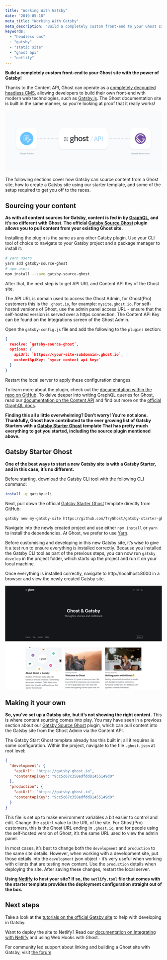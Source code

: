 ```yaml
---
title: "Working With Gatsby"
date: "2019-05-18"
meta_title: "Working With Gatsby"
meta_description: "Build a completely custom front-end to your Ghost site with the power of Gatsby!"
keywords:
  - "headless cms"
  - "gatsby"
  - "static site"
  - "ghost api"
  - "netlify"
---
```


**Build a completely custom front-end to your Ghost site with the power of Gatsby!**

Thanks to the Content API, Ghost can operate as a [completely decoupled headless CMS](https://blog.ghost.org/jamstack/), allowing developers to build their own front-end with modern web technologies, such as [Gatsby.js](https://www.gatsbyjs.org/). The Ghost documentation site is built in the same manner, so you’re looking at proof that it really works!

![](./images/admin-api-gatsby-diagram.png)

The following sections cover how Gatsby can source content from a Ghost site, how to create a Gatsby site using our starter template, and some of the setup required to get you off to the races.

## Sourcing your content

**As with all content sources for Gatsby, content is fed in by [GraphQL](https://www.gatsbyjs.org/tutorial/part-four/), and it’s no different with Ghost. The official [Gatsby Source Ghost](https://github.com/TryGhost/gatsby-source-ghost) plugin allows you to pull content from your existing Ghost site.**

Installing the plugin is the same as any other Gatsby plugin. Use your CLI tool of choice to navigate to your Gatsby project and a package manager to install it:

``` bash
# yarn users
yarn add gatsby-source-ghost
# npm users
npm install --save gatsby-source-ghost
```

After that, the next step is to get API URL and Content API Key of the Ghost site.

The API URL is domain used to access the Ghost Admin, for Ghost(Pro) customers this is the `.ghost.io`, for example: `mysite.ghost.io`. For self-hosted versions of Ghost, use the admin panel access URL - ensure that the self-hosted version is served over a https connection. The Content API Key can be found on the Integrations screen of the Ghost Admin.

Open the `gatsby-config.js` file and add the following to the `plugins` section:

``` json
{
  resolve: `gatsby-source-ghost`,
  options: {
    apiUrl: `https://<your-site-subdomain>.ghost.io`,
    contentApiKey: `<your content api key>`
  }
}
```

Restart the local server to apply these configuration changes.

To learn more about the plugin, check out the [documentation within the repo on GitHub](https://github.com/TryGhost/gatsby-source-ghost#how-to-query). To delve deeper into writing GraphQL queries for Ghost, read our [documentation on the Content API](https://docs.ghost.org/api/content/) and find out more on the [official GraphQL docs](https://graphql.org/learn/queries/).

**Finding this all a little overwhelming? Don’t worry! You’re not alone. Thankfully, Ghost have contributed to the ever growing list of Gatsby Starters with a [Gatsby Starter Ghost](https://github.com/TryGhost/gatsby-starter-ghost) template That has pretty much everything to get you started, including the source plugin mentioned above.**

## Gatsby Starter Ghost

**One of the best ways to start a new Gatsby site is with a Gatsby Starter, and in this case, it’s no different.**

Before starting, download the Gatsby CLI tool with the following CLI command:

``` bash
install -g gatsby-cli
```

Next, pull down the official [Gatsby Starter Ghost](https://github.com/TryGhost/gatsby-starter-ghost) template directly from GitHub:

``` bash
gatsby new my-gatsby-site https://github.com/TryGhost/gatsby-starter-ghost.git
```

Navigate into the newly created project and use either `npm install` or `yarn` to install the dependencies. At Ghost, we prefer to use [Yarn](https://yarnpkg.com/en/docs/install#mac-stable).

Before customising and developing in this new Gatsby site, it’s wise to give it a test run to ensure everything is installed correctly. Because you installed the Gatsby CLI tool as part of the previous steps, you can now run `gatsby develop` in the project folder, which starts up the project and run it on your local machine.

Once everything is installed correctly, navigate to http://localhost:8000 in a browser and view the newly created Gatsby site.

![](./images/gatsby-demo-screenshot.png)

## Making it your own

**So, you’ve set up a Gatsby site, but it’s not showing the right content.** This is where content sourcing comes into play. You may have seen in a previous section about our [Gatsby Source Ghost](https://github.com/TryGhost/gatsby-source-ghost) plugin, which can pull content into the Gatsby site from the Ghost Admin via the Content API.

The Gatsby Start Ghost template already has this built in; all it requires is some configuration. Within the project, navigate to the file `.ghost.json` at root level:

``` json
{
  "development": {
    "apiUrl": "https://gatsby.ghost.io",
    "contentApiKey": "9cc5c67c358edfdd81455149d0"
  },
  "production": {
    "apiUrl": "https://gatsby.ghost.io",
    "contentApiKey": "9cc5c67c358edfdd81455149d0"
  }
}
```

This file is set up to make environment variables a bit easier to control and edit. Change the `apiUrl` value to the URL of the site. For Ghost(Pro) customers, this is the Ghost URL ending in `.ghost.io`, and for people using the self-hosted version of Ghost, it’s the same URL used to view the admin panel.

In most cases, it’s best to change both the `development` and `production` to the same site details. However, when working with a development site, put those details into the `development` json object - it’s very useful when working with clients that are testing new content. Use the `production` details when deploying the site. After saving these changes, restart the local server.

**Using [Netlify](https://www.netlify.com/) to host your site? If so, the `netlify.toml` file that comes with the starter template provides the deployment configuration straight out of the box.**

## Next steps

Take a look at the [tutorials on the official Gatsby site](https://www.gatsbyjs.org/tutorial/) to help with developing in Gatsby.

Want to deploy the site to Netlify? Read our [documentation on Integrating with Netlify](https://docs.ghost.org/integrations/netlify/) and using Web Hooks with Ghost.

For community led support about linking and building a Ghost site with Gatsby, visit [the forum](https://forum.ghost.org/c/themes/).
